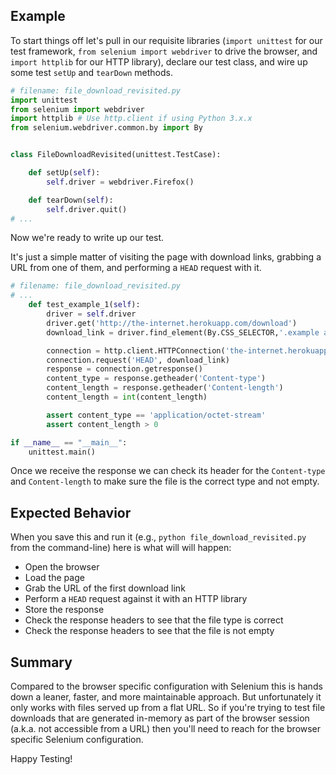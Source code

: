 ## Example

To start things off let's pull in our requisite libraries (`import unittest` for our test framework, `from selenium import webdriver` to drive the browser, and `import httplib` for our HTTP library), declare our test class, and wire up some test `setUp` and `tearDown` methods.

```python
# filename: file_download_revisited.py
import unittest
from selenium import webdriver
import httplib # Use http.client if using Python 3.x.x
from selenium.webdriver.common.by import By


class FileDownloadRevisited(unittest.TestCase):

    def setUp(self):
        self.driver = webdriver.Firefox()

    def tearDown(self):
        self.driver.quit()
# ...
```

Now we're ready to write up our test.

It's just a simple matter of visiting the page with download links, grabbing a URL from one of them, and performing a `HEAD` request with it.

```python
# filename: file_download_revisited.py
# ...
    def test_example_1(self):
        driver = self.driver
        driver.get('http://the-internet.herokuapp.com/download')
        download_link = driver.find_element(By.CSS_SELECTOR,'.example a').get_attribute('href')

        connection = http.client.HTTPConnection('the-internet.herokuapp.com')
        connection.request('HEAD', download_link)
        response = connection.getresponse()
        content_type = response.getheader('Content-type')
        content_length = response.getheader('Content-length')
        content_length = int(content_length)

        assert content_type == 'application/octet-stream'
        assert content_length > 0

if __name__ == "__main__":
    unittest.main()
```

Once we receive the response we can check its header for the `Content-type` and `Content-length` to make sure the file is the correct type and not empty.

## Expected Behavior

When you save this and run it (e.g., `python file_download_revisited.py` from the command-line) here is what will will happen:

+ Open the browser
+ Load the page
+ Grab the URL of the first download link
+ Perform a `HEAD` request against it with an HTTP library
+ Store the response
+ Check the response headers to see that the file type is correct
+ Check the response headers to see that the file is not empty

## Summary

Compared to the browser specific configuration with Selenium this is hands down a leaner, faster, and more maintainable approach. But unfortunately it only works with files served up from a flat URL. So if you're trying to test file downloads that are generated in-memory as part of the browser session (a.k.a. not accessible from a URL) then you'll need to reach for the browser specific Selenium configuration.

Happy Testing!


